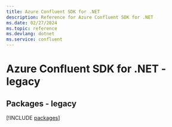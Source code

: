 ```yaml
---
title: Azure Confluent SDK for .NET
description: Reference for Azure Confluent SDK for .NET
ms.date: 02/27/2024
ms.topic: reference
ms.devlang: dotnet
ms.service: confluent
---
```

# Azure Confluent SDK for .NET - legacy
## Packages - legacy
[!INCLUDE [packages](confluent-index.md)]